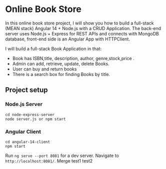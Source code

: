 # Online Book Store

In this online book store project, I will show you how to build a full-stack (MEAN stack) Angular 14 + Node.js with a CRUD Application. The back-end server uses Node.js + Express for REST APIs and connects with MongoDB database, front-end side is an Angular App with HTTPClient.

I will build a full-stack Book Application in that:

- Book has ISBN,title, description, author, genre,stock,price .
- Admin can add, retrieve, update, delete Books.
- User can buy and return books
- There is a search box for finding Books by title.



## Project setup

### Node.js Server
```
cd node-express-server
node server.js or npm start
```

### Angular Client
```
cd angular-14-client
npm start
```
Run `ng serve --port 8081` for a dev server. Navigate to `http://localhost:8081/`.
Merge test1 test2

